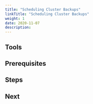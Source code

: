 ```yaml
---
title: "Scheduling Cluster Backups"
linkTitle: "Scheduling Cluster Backups"
weight: 1
date: 2020-11-07
description: 
---
```


## Tools

## Prerequisites

## Steps

## Next
